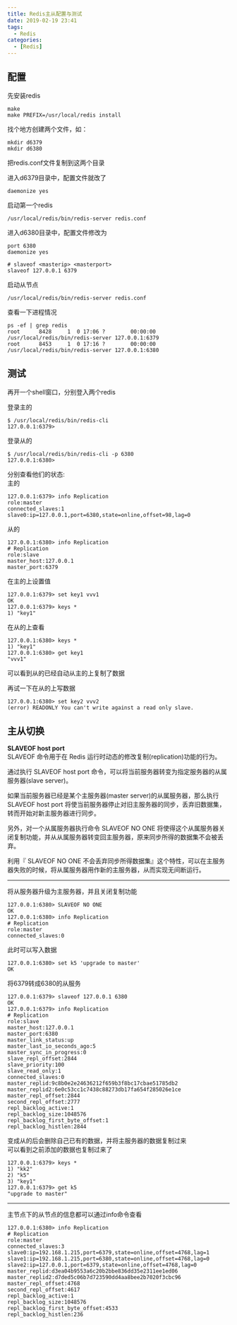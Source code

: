 ```yaml
---
title: Redis主从配置与测试
date: 2019-02-19 23:41
tags: 
  - Redis
categories:
  - [Redis]
---
```


## 配置
先安装redis
```
make
make PREFIX=/usr/local/redis install
```

找个地方创建两个文件，如：
```
mkdir d6379
mkdir d6380
```
把redis.conf文件复制到这两个目录

进入d6379目录中，配置文件就改了
```
daemonize yes
```
启动第一个redis
```
/usr/local/redis/bin/redis-server redis.conf 
```
进入d6380目录中，配置文件修改为
```
port 6380
daemonize yes

# slaveof <masterip> <masterport>
slaveof 127.0.0.1 6379
```
启动从节点
```
/usr/local/redis/bin/redis-server redis.conf 
```

查看一下进程情况
```
ps -ef | grep redis
root      8428     1  0 17:06 ?        00:00:00 /usr/local/redis/bin/redis-server 127.0.0.1:6379
root      8453     1  0 17:16 ?        00:00:00 /usr/local/redis/bin/redis-server 127.0.0.1:6380
```

## 测试

再开一个shell窗口，分别登入两个redis  

登录主的
```
$ /usr/local/redis/bin/redis-cli 
127.0.0.1:6379> 
```

登录从的
```
$ /usr/local/redis/bin/redis-cli -p 6380
127.0.0.1:6380> 
```

分别查看他们的状态:  
主的
```
127.0.0.1:6379> info Replication
role:master
connected_slaves:1
slave0:ip=127.0.0.1,port=6380,state=online,offset=98,lag=0
```
从的
```
127.0.0.1:6380> info Replication
# Replication
role:slave
master_host:127.0.0.1
master_port:6379
```

在主的上设置值
```
127.0.0.1:6379> set key1 vvv1
OK
127.0.0.1:6379> keys *
1) "key1"
```
在从的上查看
```
127.0.0.1:6380> keys *
1) "key1"
127.0.0.1:6380> get key1
"vvv1"
```
可以看到从的已经自动从主的上复制了数据

再试一下在从的上写数据
```
127.0.0.1:6380> set key2 vvv2
(error) READONLY You can't write against a read only slave.
```

## 主从切换

**SLAVEOF host port**  
SLAVEOF 命令用于在 Redis 运行时动态的修改复制(replication)功能的行为。

通过执行 SLAVEOF host port 命令，可以将当前服务器转变为指定服务器的从属服务器(slave server)。

如果当前服务器已经是某个主服务器(master server)的从属服务器，那么执行 SLAVEOF host port 将使当前服务器停止对旧主服务器的同步，丢弃旧数据集，转而开始对新主服务器进行同步。

另外，对一个从属服务器执行命令 SLAVEOF NO ONE 将使得这个从属服务器关闭复制功能，并从从属服务器转变回主服务器，原来同步所得的数据集不会被丢弃。

利用『 SLAVEOF NO ONE 不会丢弃同步所得数据集』这个特性，可以在主服务器失败的时候，将从属服务器用作新的主服务器，从而实现无间断运行。

---

将从服务器升级为主服务器，并且关闭复制功能
```
127.0.0.1:6380> SLAVEOF NO ONE
OK
127.0.0.1:6380> info Replication
# Replication
role:master
connected_slaves:0

```
此时可以写入数据
```
127.0.0.1:6380> set k5 'upgrade to master'
OK
```

将6379转成6380的从服务
```
127.0.0.1:6379> slaveof 127.0.0.1 6380
OK
127.0.0.1:6379> info Replication
# Replication
role:slave
master_host:127.0.0.1
master_port:6380
master_link_status:up
master_last_io_seconds_ago:5
master_sync_in_progress:0
slave_repl_offset:2844
slave_priority:100
slave_read_only:1
connected_slaves:0
master_replid:9c8b0e2e24636212f659b3f8bc17cbae51785db2
master_replid2:6e0c53cc1c7438c88273db17fa654f285026e1ce
master_repl_offset:2844
second_repl_offset:2777
repl_backlog_active:1
repl_backlog_size:1048576
repl_backlog_first_byte_offset:1
repl_backlog_histlen:2844
```
变成从的后会删除自己已有的数据，并将主服务器的数据复制过来  
可以看到之前添加的数据也复制过来了
```
127.0.0.1:6379> keys *
1) "kk2"
2) "k5"
3) "key1"
127.0.0.1:6379> get k5
"upgrade to master"
```


-----

主节点下的从节点的信息都可以通过info命令查看
```
127.0.0.1:6380> info Replication
# Replication
role:master
connected_slaves:3
slave0:ip=192.168.1.215,port=6379,state=online,offset=4768,lag=1
slave1:ip=192.168.1.215,port=6380,state=online,offset=4768,lag=0
slave2:ip=127.0.0.1,port=6379,state=online,offset=4768,lag=0
master_replid:d3ea04b9553a6c20b2bbe836dd35e2311ee1ed06
master_replid2:d7ded5c06b7d723590dd4aa8bee2b7020f3cbc96
master_repl_offset:4768
second_repl_offset:4617
repl_backlog_active:1
repl_backlog_size:1048576
repl_backlog_first_byte_offset:4533
repl_backlog_histlen:236
```
